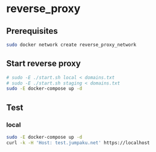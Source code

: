# reverse_proxy

## Prerequisites

```sh
sudo docker network create reverse_proxy_network
```

## Start reverse proxy

```sh
# sudo -E ./start.sh local < domains.txt
# sudo -E ./start.sh staging < domains.txt
sudo -E docker-compose up -d
```

## Test

### local

```sh
sudo -E docker-compose up -d
curl -k -H 'Host: test.jumpaku.net' https://localhost
```
